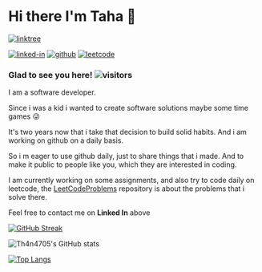 # Hi there I'm Taha :ghost:

[![linktree](https://img.shields.io/badge/linktree-39E09B?style=flat-square&logo=linktree&logoColor=white)](https://linktr.ee/thanat05)

[![linked-in](https://img.shields.io/badge/Linked_In-0077B5?style=flat-square&logo=LinkedIn&logoColor=white)](https://www.linkedin.com/in/twakrim/)
[![github](https://img.shields.io/badge/GitHub-000000?style=flat-square&logo=GitHub&logoColor=white)](https://github.com/Th4n4705)
[![leetcode](https://img.shields.io/badge/leetcode-FFA116?style=flat-square&logo=leetcode&logoColor=white)](https://leetcode.com/Thanat05/)

### Glad to see you here! ![visitors](https://visitor-badge.glitch.me/badge?page_id=Th4n4705)

I am a software developer.

Since i was a kid i wanted to create software solutions maybe some time games :stuck_out_tongue_winking_eye:

It's two years now that i take that decision to build solid habits. And i am working on github on a daily basis.

So i m eager to use github daily, just to share things that i made. And to make it public to people like you, which they are interested in coding.

I am currently working on some assignments, and also try to code daily on leetcode, the [LeetCodeProblems](https://github.com/Th4n4705/LeetCodeProblems) repository is about the problems that i solve there.

Feel free to contact me on **Linked In** above

[![GitHub Streak](http://github-readme-streak-stats.herokuapp.com?user=Th4n4705&theme=dark)](https://git.io/streak-stats)

![Th4n4705's GitHub stats](https://github-readme-stats.vercel.app/api?username=Th4n4705&count_private=true&include_all_commits=true&theme=dark)

[![Top Langs](https://github-readme-stats.vercel.app/api/top-langs/?username=Th4n4705&theme=dark)](https://github.com/Th4n4705/github-readme-stats)

<!--
**Th4n4705/Th4n4705** is a ✨ _special_ ✨ repository because its `README.md` (this file) appears on your GitHub profile.

Here are some ideas to get you started:

- 🔭 I’m currently working on ...
- 🌱 I’m currently learning ...
- 👯 I’m looking to collaborate on ...
- 🤔 I’m looking for help with ...
- 💬 Ask me about ...
- 📫 How to reach me: ...
- 😄 Pronouns: ...
- ⚡ Fun fact: ...


## 📈 Stats

<div align="center">
    <img src="https://github-profile-trophy.vercel.app/?username=Th4n4705&row=1&column=6&margin-h=8&theme=darkhub&count_private=true&margin-w=15&no-frame=true" alt="profile trophies" />
</div>

All inbuilt themes:-
dark, radical, merko, gruvbox, tokyonight, onedark, cobalt, synthwave, highcontrast, dracula

http://github-readme-streak-stats.herokuapp.com/demo/


[![Th4n4705's github activity graph](https://activity-graph.herokuapp.com/graph?username=Th4n4705&theme=rogue)](https://github.com/ashutosh00710/github-readme-activity-graph)


-->
